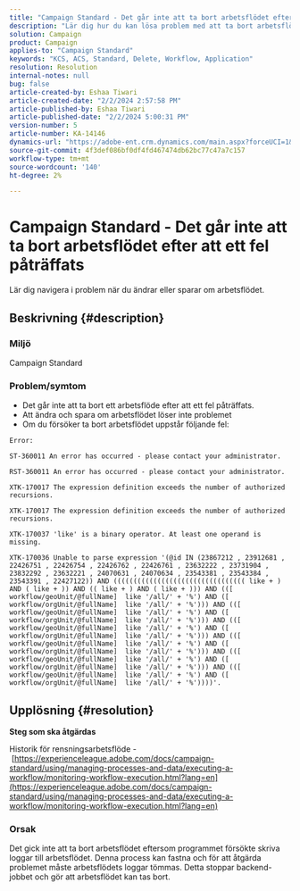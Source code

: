 ```yaml
---
title: "Campaign Standard - Det går inte att ta bort arbetsflödet efter att ett fel har påträffats"
description: "Lär dig hur du kan lösa problem med att ta bort arbetsflöden som orsakas av att fel påträffas."
solution: Campaign
product: Campaign
applies-to: "Campaign Standard"
keywords: "KCS, ACS, Standard, Delete, Workflow, Application"
resolution: Resolution
internal-notes: null
bug: false
article-created-by: Eshaa Tiwari
article-created-date: "2/2/2024 2:57:58 PM"
article-published-by: Eshaa Tiwari
article-published-date: "2/2/2024 5:00:31 PM"
version-number: 5
article-number: KA-14146
dynamics-url: "https://adobe-ent.crm.dynamics.com/main.aspx?forceUCI=1&pagetype=entityrecord&etn=knowledgearticle&id=34e15770-dbc1-ee11-9079-6045bd006268"
source-git-commit: 4f3def086bf0df4fd467474db62bc77c47a7c157
workflow-type: tm+mt
source-wordcount: '140'
ht-degree: 2%

---
```


# Campaign Standard - Det går inte att ta bort arbetsflödet efter att ett fel påträffats


Lär dig navigera i problem när du ändrar eller sparar om arbetsflödet.

## Beskrivning {#description}


### Miljö

Campaign Standard

### Problem/symtom

- Det går inte att ta bort ett arbetsflöde efter att ett fel påträffats.
- Att ändra och spara om arbetsflödet löser inte problemet
- Om du försöker ta bort arbetsflödet uppstår följande fel:



```
Error:

ST-360011 An error has occurred - please contact your administrator.

RST-360011 An error has occurred - please contact your administrator.

XTK-170017 The expression definition exceeds the number of authorized recursions.

XTK-170017 The expression definition exceeds the number of authorized recursions.

XTK-170037 'like' is a binary operator. At least one operand is missing.

XTK-170036 Unable to parse expression '(@id IN (23867212 , 23912681 , 22426751 , 22426754 , 22426762 , 22426761 , 23632222 , 23731904 , 23832292 , 23632221 , 24070631 , 24070634 , 23543381 , 23543384 , 23543391 , 22427122)) AND ((((((((((((((((((((((((((((((((( like + ) AND ( like + )) AND (( like + ) AND ( like + ))) AND (([ workflow/geoUnit/@fullName]  like '/all/' + '%') AND ([ workflow/orgUnit/@fullName]  like '/all/' + '%'))) AND (([ workflow/geoUnit/@fullName]  like '/all/' + '%') AND ([ workflow/orgUnit/@fullName]  like '/all/' + '%'))) AND (([ workflow/geoUnit/@fullName]  like '/all/' + '%') AND ([ workflow/orgUnit/@fullName]  like '/all/' + '%'))) AND (([ workflow/geoUnit/@fullName]  like '/all/' + '%') AND ([ workflow/orgUnit/@fullName]  like '/all/' + '%'))) AND (([ workflow/geoUnit/@fullName]  like '/all/' + '%') AND ([ workflow/orgUnit/@fullName]  like '/all/' + '%'))) AND (([ workflow/geoUnit/@fullName]  like '/all/' + '%') AND ([ workflow/orgUnit/@fullName]  like '/all/' + '%'))))'.
```







## Upplösning {#resolution}


<b>Steg som ska åtgärdas</b>

Historik för rensningsarbetsflöde - [https://experienceleague.adobe.com/docs/campaign-standard/using/managing-processes-and-data/executing-a-workflow/monitoring-workflow-execution.html?lang=en](https://experienceleague.adobe.com/docs/campaign-standard/using/managing-processes-and-data/executing-a-workflow/monitoring-workflow-execution.html?lang=en)

### Orsak

Det gick inte att ta bort arbetsflödet eftersom programmet försökte skriva loggar till arbetsflödet. Denna process kan fastna och för att åtgärda problemet måste arbetsflödets loggar tömmas. Detta stoppar backend-jobbet och gör att arbetsflödet kan tas bort.






